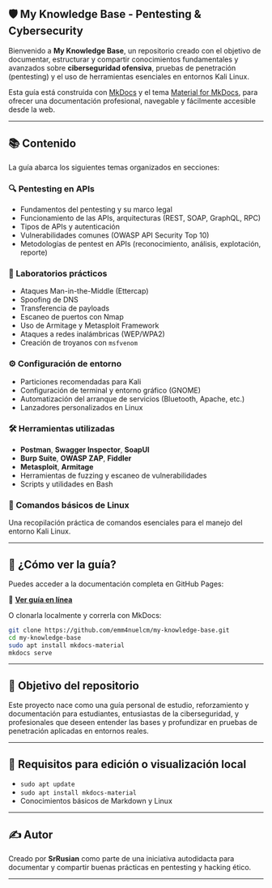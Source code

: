 ## 🛡️ My Knowledge Base - Pentesting & Cybersecurity

Bienvenido a **My Knowledge Base**, un repositorio creado con el objetivo de documentar, estructurar y compartir conocimientos fundamentales y avanzados sobre **ciberseguridad ofensiva**, pruebas de penetración (pentesting) y el uso de herramientas esenciales en entornos Kali Linux.

Esta guía está construida con [MkDocs](https://www.mkdocs.org/) y el tema [Material for MkDocs](https://squidfunk.github.io/mkdocs-material/), para ofrecer una documentación profesional, navegable y fácilmente accesible desde la web.

---

## 📚 Contenido

La guía abarca los siguientes temas organizados en secciones:

### 🔍 Pentesting en APIs
- Fundamentos del pentesting y su marco legal
- Funcionamiento de las APIs, arquitecturas (REST, SOAP, GraphQL, RPC)
- Tipos de APIs y autenticación
- Vulnerabilidades comunes (OWASP API Security Top 10)
- Metodologías de pentest en APIs (reconocimiento, análisis, explotación, reporte)

### 🧪 Laboratorios prácticos
- Ataques Man-in-the-Middle (Ettercap)
- Spoofing de DNS
- Transferencia de payloads
- Escaneo de puertos con Nmap
- Uso de Armitage y Metasploit Framework
- Ataques a redes inalámbricas (WEP/WPA2)
- Creación de troyanos con `msfvenom`

### ⚙️ Configuración de entorno
- Particiones recomendadas para Kali
- Configuración de terminal y entorno gráfico (GNOME)
- Automatización del arranque de servicios (Bluetooth, Apache, etc.)
- Lanzadores personalizados en Linux

### 🛠️ Herramientas utilizadas
- **Postman**, **Swagger Inspector**, **SoapUI**
- **Burp Suite**, **OWASP ZAP**, **Fiddler**
- **Metasploit**, **Armitage**
- Herramientas de fuzzing y escaneo de vulnerabilidades
- Scripts y utilidades en Bash

### 📄 Comandos básicos de Linux
Una recopilación práctica de comandos esenciales para el manejo del entorno Kali Linux.

---

## 🚀 ¿Cómo ver la guía?

Puedes acceder a la documentación completa en GitHub Pages:

📎 **[Ver guía en línea](https://srrusian.github.io/my-knowledge-base/)**

O clonarla localmente y correrla con MkDocs:

```bash
git clone https://github.com/emm4nuelcm/my-knowledge-base.git
cd my-knowledge-base
sudo apt install mkdocs-material
mkdocs serve
```

---

## 📌 Objetivo del repositorio

Este proyecto nace como una guía personal de estudio, reforzamiento y documentación para estudiantes, entusiastas de la ciberseguridad, y profesionales que deseen entender las bases y profundizar en pruebas de penetración aplicadas en entornos reales.

---

## 🧠 Requisitos para edición o visualización local

- `sudo apt update`
- `sudo apt install mkdocs-material`
- Conocimientos básicos de Markdown y Linux

---

## ✍️ Autor

Creado por **SrRusian** como parte de una iniciativa autodidacta para documentar y compartir buenas prácticas en pentesting y hacking ético.

---
